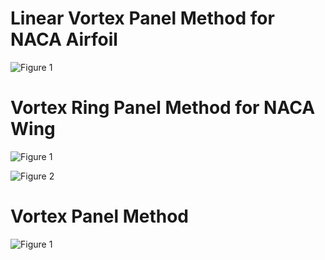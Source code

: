 # Linear Vortex Panel Method for NACA Airfoil

![Figure 1](https://user-images.githubusercontent.com/104728656/182766638-679fe23a-b249-496e-ba44-113b710c4a00.png)

# Vortex Ring Panel Method for NACA Wing

![Figure 1](https://user-images.githubusercontent.com/104728656/175836733-396ee772-5848-4df4-a93c-414c69cab2d5.png)

![Figure 2](https://user-images.githubusercontent.com/104728656/175836735-a2e4d718-7814-4b67-88af-d041610ad379.png)

# Vortex Panel Method

![Figure 1](https://user-images.githubusercontent.com/104728656/176613071-6e5558e4-9447-4948-a860-ae0df60f2f03.png)
